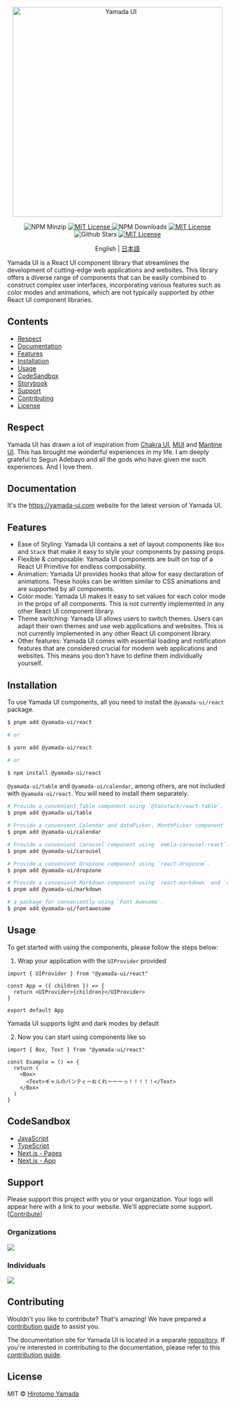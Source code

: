 <p align="center">
  <img src="https://raw.githubusercontent.com/yamada-ui/yamada-ui/main/logo/logo-colored@2x.png" alt="Yamada UI" width="480"/>
</p>

<p align="center">
  <img alt="NPM Minzip" src="https://img.shields.io/bundlephobia/minzip/@yamada-ui/react"/>
  <a href="https://www.npmjs.com/package/@yamada-ui/react">
    <img alt="MIT License" src="https://img.shields.io/npm/v/@yamada-ui/react"/>
  </a>
  <img alt="NPM Downloads" src="https://img.shields.io/npm/dm/@yamada-ui/react.svg?style=flat"/>
  <a href="https://github.com/yamada-ui/yamada-ui/blob/main/LICENSE">
    <img alt="MIT License" src="https://img.shields.io/github/license/yamada-ui/yamada-ui"/>
  </a>
  <img alt="Github Stars" src="https://img.shields.io/github/stars/yamada-ui/yamada-ui" />
  <a href="https://discord.gg/H7V5RfEDTR">
    <img alt="MIT License" src="https://img.shields.io/badge/Chat%20on-Discord-%235865f2"/>
  </a>
</p>

<p align='center'>
  English | <a href='./README.ja.md'>日本語</a>
</p>

Yamada UI is a React UI component library that streamlines the development of cutting-edge web applications and websites. This library offers a diverse range of components that can be easily combined to construct complex user interfaces, incorporating various features such as color modes and animations, which are not typically supported by other React UI component libraries.

## Contents

- [Respect](#respect)
- [Documentation](https://yamada-ui.com)
- [Features](#features)
- [Installation](#installation)
- [Usage](#usage)
- [CodeSandbox](#codesandbox)
- [Storybook](https://yamada-ui.github.io/yamada-ui/)
- [Support](#support)
- [Contributing](#contributing)
- [License](#license)

## Respect

Yamada UI has drawn a lot of inspiration from [Chakra UI](https://github.com/chakra-ui/chakra-ui), [MUI](https://github.com/mui/material-ui) and [Mantine UI](https://github.com/mantinedev/mantine). This has brought me wonderful experiences in my life. I am deeply grateful to Segun Adebayo and all the gods who have given me such experiences. And I love them.

## Documentation

It's the https://yamada-ui.com website for the latest version of Yamada UI.

## Features

- Ease of Styling: Yamada UI contains a set of layout components like `Box` and
  `Stack` that make it easy to style your components by passing props.
- Flexible & composable: Yamada UI components are built on top of a React UI
  Primitive for endless composability.
- Animation: Yamada UI provides hooks that allow for easy declaration of animations.
  These hooks can be written similar to CSS animations and are supported by all components.
- Color mode: Yamada UI makes it easy to set values for each color mode in the props of all components.
  This is not currently implemented in any other React UI component library.
- Theme switching: Yamada UI allows users to switch themes.
  Users can adapt their own themes and use web applications and websites.
  This is not currently implemented in any other React UI component library.
- Other features:
  Yamada UI comes with essential loading and notification features that are considered crucial for modern web applications and websites.
  This means you don't have to define them individually yourself.

## Installation

To use Yamada UI components, all you need to install the
`@yamada-ui/react` package.

```sh
$ pnpm add @yamada-ui/react

# or

$ yarn add @yamada-ui/react

# or

$ npm install @yamada-ui/react
```

`@yamada-ui/table` and `@yamada-ui/calendar`, among others,
are not included with `@yamada-ui/react`.
You will need to install them separately.

```sh
# Provide a convenient Table component using `@tanstack/react-table`.
$ pnpm add @yamada-ui/table

# Provide a convenient Calendar and datePicker, MonthPicker component
$ pnpm add @yamada-ui/calendar

# Provide a convenient Carousel component using `embla-carousel-react`.
$ pnpm add @yamada-ui/carousel

# Provide a convenient Dropzone component using `react-dropzone`.
$ pnpm add @yamada-ui/dropzone

# Provide a convenient Markdown component using `react-markdown` and `react-syntax-highlighter`.
$ pnpm add @yamada-ui/markdown

# a package for conveniently using `Font Awesome`.
$ pnpm add @yamada-ui/fontawesome
```

## Usage

To get started with using the components, please follow the steps below:

1. Wrap your application with the `UIProvider` provided

```tsx
import { UIProvider } from "@yamada-ui/react"

const App = ({ children }) => {
  return <UIProvider>{children}</UIProvider>
}

export default App
```

Yamada UI supports light and dark modes by default

2. Now you can start using components like so

```tsx
import { Box, Text } from "@yamada-ui/react"

const Example = () => {
  return (
    <Box>
      <Text>ギャルのパンティーおくれーーーっ！！！！！</Text>
    </Box>
  )
}
```

## CodeSandbox

- [JavaScript](https://codesandbox.io/p/devbox/yamada-ui-javascript-1m1on8)
- [TypeScript](https://codesandbox.io/p/devbox/yamada-ui-typescript-7xqli9)
- [Next.js - Pages](https://codesandbox.io/p/devbox/yamada-ui-next-js-pages-6d13de)
- [Next.js - App](https://codesandbox.io/p/devbox/yamada-ui-next-js-app-3911zu)

## Support

Please support this project with you or your organization. Your logo will appear here with a link to your website. We'll appreciate some support. [[Contribute](https://opencollective.com/yamada-ui/contribute)]

### Organizations

<a href="https://opencollective.com/yamada-ui"><img src="https://opencollective.com/yamada-ui/organizations.svg?width=890" /></a>

### Individuals

<a href="https://opencollective.com/yamada-ui"><img src="https://opencollective.com/yamada-ui/individuals.svg?width=890" /></a>

## Contributing

Wouldn't you like to contribute? That's amazing! We have prepared a [contribution guide](./CONTRIBUTING.md) to assist you.

The documentation site for Yamada UI is located in a separate [repository](https://github.com/yamada-ui/yamada-docs). If you're interested in contributing to the documentation, please refer to this [contribution guide](https://github.com/yamada-ui/yamada-docs/blob/main/CONTRIBUTING.md).

## License

MIT © [Hirotomo Yamada](https://github.com/hirotomoyamada)

